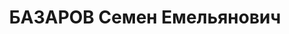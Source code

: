 ---
title: БАЗАРОВ Семен Емельянович
description: 'Род. в 1892, член ВКП(б). Проживал: г. Бузулук. Директор кирпичного
  завода

  Приговор: ВК ВС СССР, 04.02.1938 – ВМН.

  Реабилитирован 04.06.1957'
---